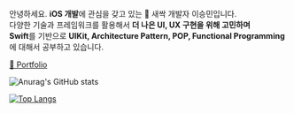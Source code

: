 안녕하세요. **iOS 개발**에 관심을 갖고 있는 🌱 새싹 개발자 이승민입니다.  
다양한 기술과 프레임워크를 활용해서 **더 나은 UI, UX 구현을 위해 고민하며**  
**Swift**를 기반으로 **UIKit, Architecture Pattern, POP, Functional Programming**에 대해서 공부하고 있습니다.

[📄 Portfolio](https://thin-sawfish-0eb.notion.site/ELLO-143d9c35334b4ce7952186d639844e03)

![Anurag's GitHub stats](https://github-readme-stats.vercel.app/api?username=Minny27&show_icons=true&theme=dracula)

[![Top Langs](https://github-readme-stats.vercel.app/api/top-langs/?username=Minny27&layout=compact)](https://github.com/anuraghazra/github-readme-stats)
